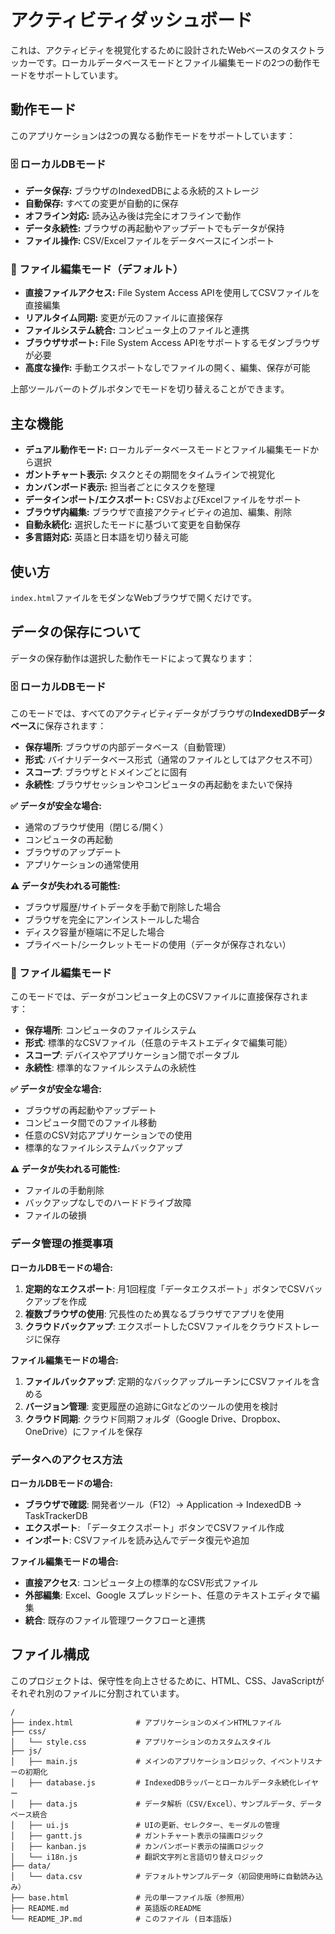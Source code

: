 # アクティビティダッシュボード

これは、アクティビティを視覚化するために設計されたWebベースのタスクトラッカーです。ローカルデータベースモードとファイル編集モードの2つの動作モードをサポートしています。

## 動作モード

このアプリケーションは2つの異なる動作モードをサポートしています：

### 🗄️ ローカルDBモード
- **データ保存:** ブラウザのIndexedDBによる永続的ストレージ
- **自動保存:** すべての変更が自動的に保存
- **オフライン対応:** 読み込み後は完全にオフラインで動作
- **データ永続性:** ブラウザの再起動やアップデートでもデータが保持
- **ファイル操作:** CSV/Excelファイルをデータベースにインポート

### 📁 ファイル編集モード（デフォルト）
- **直接ファイルアクセス:** File System Access APIを使用してCSVファイルを直接編集
- **リアルタイム同期:** 変更が元のファイルに直接保存
- **ファイルシステム統合:** コンピュータ上のファイルと連携
- **ブラウザサポート:** File System Access APIをサポートするモダンブラウザが必要
- **高度な操作:** 手動エクスポートなしでファイルの開く、編集、保存が可能

上部ツールバーのトグルボタンでモードを切り替えることができます。

## 主な機能

*   **デュアル動作モード:** ローカルデータベースモードとファイル編集モードから選択
*   **ガントチャート表示:** タスクとその期間をタイムラインで視覚化
*   **カンバンボード表示:** 担当者ごとにタスクを整理
*   **データインポート/エクスポート:** CSVおよびExcelファイルをサポート
*   **ブラウザ内編集:** ブラウザで直接アクティビティの追加、編集、削除
*   **自動永続化:** 選択したモードに基づいて変更を自動保存
*   **多言語対応:** 英語と日本語を切り替え可能

## 使い方

`index.html`ファイルをモダンなWebブラウザで開くだけです。

## データの保存について

データの保存動作は選択した動作モードによって異なります：

### 🗄️ ローカルDBモード

このモードでは、すべてのアクティビティデータがブラウザの**IndexedDBデータベース**に保存されます：

- **保存場所**: ブラウザの内部データベース（自動管理）
- **形式**: バイナリデータベース形式（通常のファイルとしてはアクセス不可）
- **スコープ**: ブラウザとドメインごとに固有
- **永続性**: ブラウザセッションやコンピュータの再起動をまたいで保持

**✅ データが安全な場合:**
- 通常のブラウザ使用（閉じる/開く）
- コンピュータの再起動
- ブラウザのアップデート
- アプリケーションの通常使用

**⚠️ データが失われる可能性:**
- ブラウザ履歴/サイトデータを手動で削除した場合
- ブラウザを完全にアンインストールした場合
- ディスク容量が極端に不足した場合
- プライベート/シークレットモードの使用（データが保存されない）

### 📁 ファイル編集モード

このモードでは、データがコンピュータ上のCSVファイルに直接保存されます：

- **保存場所**: コンピュータのファイルシステム
- **形式**: 標準的なCSVファイル（任意のテキストエディタで編集可能）
- **スコープ**: デバイスやアプリケーション間でポータブル
- **永続性**: 標準的なファイルシステムの永続性

**✅ データが安全な場合:**
- ブラウザの再起動やアップデート
- コンピュータ間でのファイル移動
- 任意のCSV対応アプリケーションでの使用
- 標準的なファイルシステムバックアップ

**⚠️ データが失われる可能性:**
- ファイルの手動削除
- バックアップなしでのハードドライブ故障
- ファイルの破損

### データ管理の推奨事項

**ローカルDBモードの場合:**
1. **定期的なエクスポート**: 月1回程度「データエクスポート」ボタンでCSVバックアップを作成
2. **複数ブラウザの使用**: 冗長性のため異なるブラウザでアプリを使用
3. **クラウドバックアップ**: エクスポートしたCSVファイルをクラウドストレージに保存

**ファイル編集モードの場合:**
1. **ファイルバックアップ**: 定期的なバックアップルーチンにCSVファイルを含める
2. **バージョン管理**: 変更履歴の追跡にGitなどのツールの使用を検討
3. **クラウド同期**: クラウド同期フォルダ（Google Drive、Dropbox、OneDrive）にファイルを保存

### データへのアクセス方法

**ローカルDBモードの場合:**
- **ブラウザで確認**: 開発者ツール（F12）→ Application → IndexedDB → TaskTrackerDB
- **エクスポート**: 「データエクスポート」ボタンでCSVファイル作成
- **インポート**: CSVファイルを読み込んでデータ復元や追加

**ファイル編集モードの場合:**
- **直接アクセス**: コンピュータ上の標準的なCSV形式ファイル
- **外部編集**: Excel、Google スプレッドシート、任意のテキストエディタで編集
- **統合**: 既存のファイル管理ワークフローと連携

## ファイル構成

このプロジェクトは、保守性を向上させるために、HTML、CSS、JavaScriptがそれぞれ別のファイルに分割されています。

```
/
├── index.html              # アプリケーションのメインHTMLファイル
├── css/
│   └── style.css           # アプリケーションのカスタムスタイル
├── js/
│   ├── main.js             # メインのアプリケーションロジック、イベントリスナーの初期化
│   ├── database.js         # IndexedDBラッパーとローカルデータ永続化レイヤー
│   ├── data.js             # データ解析（CSV/Excel）、サンプルデータ、データベース統合
│   ├── ui.js               # UIの更新、セレクター、モーダルの管理
│   ├── gantt.js            # ガントチャート表示の描画ロジック
│   ├── kanban.js           # カンバンボード表示の描画ロジック
│   └── i18n.js             # 翻訳文字列と言語切り替えロジック
├── data/
│   └── data.csv            # デフォルトサンプルデータ（初回使用時に自動読み込み）
├── base.html               # 元の単一ファイル版（参照用）
├── README.md               # 英語版のREADME
└── README_JP.md            # このファイル (日本語版)
```
